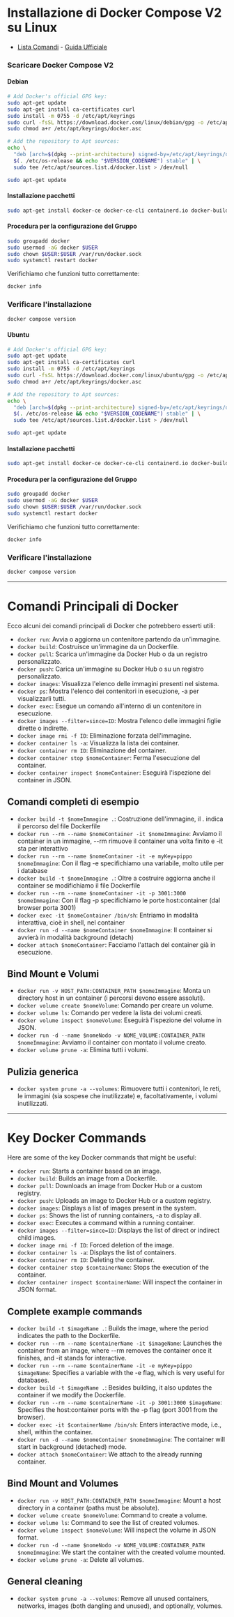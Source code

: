 # Installazione di Docker Compose V2 su Linux



* [Lista Comandi](#comandi-principali-di-docker) - [Guida Ufficiale](https://docs.docker.com/engine/install/ "Link")

### Scaricare Docker Compose V2

#### Debian
```bash
# Add Docker's official GPG key:
sudo apt-get update
sudo apt-get install ca-certificates curl
sudo install -m 0755 -d /etc/apt/keyrings
sudo curl -fsSL https://download.docker.com/linux/debian/gpg -o /etc/apt/keyrings/docker.asc
sudo chmod a+r /etc/apt/keyrings/docker.asc

# Add the repository to Apt sources:
echo \
  "deb [arch=$(dpkg --print-architecture) signed-by=/etc/apt/keyrings/docker.asc] https://download.docker.com/linux/debian \
  $(. /etc/os-release && echo "$VERSION_CODENAME") stable" | \
  sudo tee /etc/apt/sources.list.d/docker.list > /dev/null

sudo apt-get update
```

#### Installazione pacchetti
```bash
sudo apt-get install docker-ce docker-ce-cli containerd.io docker-buildx-plugin docker-compose-plugin
```

#### Procedura per la configurazione del Gruppo
```bash
sudo groupadd docker
sudo usermod -aG docker $USER
sudo chown $USER:$USER /var/run/docker.sock
sudo systemctl restart docker
```

Verifichiamo che funzioni tutto correttamente:
```bash
docker info
```

### Verificare l'installazione
```bash
docker compose version
```

#### Ubuntu
```bash
# Add Docker's official GPG key:
sudo apt-get update
sudo apt-get install ca-certificates curl
sudo install -m 0755 -d /etc/apt/keyrings
sudo curl -fsSL https://download.docker.com/linux/ubuntu/gpg -o /etc/apt/keyrings/docker.asc
sudo chmod a+r /etc/apt/keyrings/docker.asc

# Add the repository to Apt sources:
echo \
  "deb [arch=$(dpkg --print-architecture) signed-by=/etc/apt/keyrings/docker.asc] https://download.docker.com/linux/ubuntu \
  $(. /etc/os-release && echo "$VERSION_CODENAME") stable" | \
  sudo tee /etc/apt/sources.list.d/docker.list > /dev/null

sudo apt-get update
```

#### Installazione pacchetti
```bash
sudo apt-get install docker-ce docker-ce-cli containerd.io docker-buildx-plugin docker-compose-plugin
```

#### Procedura per la configurazione del Gruppo
```bash
sudo groupadd docker
sudo usermod -aG docker $USER
sudo chown $USER:$USER /var/run/docker.sock
sudo systemctl restart docker
```

Verifichiamo che funzioni tutto correttamente:
```bash
docker info
```

### Verificare l'installazione
```bash
docker compose version
```

---

# Comandi Principali di Docker

Ecco alcuni dei comandi principali di Docker che potrebbero esserti utili:

- `docker run`: Avvia o aggiorna un contenitore partendo da un'immagine.
- `docker build`: Costruisce un'immagine da un Dockerfile.
- `docker pull`: Scarica un'immagine da Docker Hub o da un registro personalizzato.
- `docker push`: Carica un'immagine su Docker Hub o su un registro personalizzato.
- `docker images`: Visualizza l'elenco delle immagini presenti nel sistema.
- `docker ps`: Mostra l'elenco dei contenitori in esecuzione, -a per visualizzarli tutti.
- `docker exec`: Esegue un comando all'interno di un contenitore in esecuzione.
- `docker images --filter=since=ID`: Mostra l'elenco delle immagini figlie dirette o indirette.
- `docker image rmi -f ID`: Eliminazione forzata dell'immagine.
- `docker container ls -a`: Visualizza la lista dei container.
- `docker container rm ID`: Eliminazione del container.
- `docker container stop $nomeContainer`: Ferma l'esecuzione del container.
- `docker container inspect $nomeContainer`: Eseguirà l'ispezione del container in JSON.

## Comandi completi di esempio
- `docker build -t $nomeImmagine .`: Costruzione dell'immagine, il . indica il percorso del file Dockerfile
- `docker run --rm --name $nomeContainer -it $nomeImmagine`: Avviamo il container in un immagine, --rm rimuove il container una volta finito e -it sta per interattivo
- `docker run --rm --name $nomeContainer -it -e myKey=pippo $nomeImmagine`: Con il flag -e specifichiamo una variabile, molto utile per i database
- `docker build -t $nomeImmagine .`: Oltre a costruire aggiorna anche il container se modifichiamo il file Dockerfile
- `docker run --rm --name $nomeContainer -it -p 3001:3000 $nomeImmagine`: Con il flag -p specifichiamo le porte host:container (dal browser porta 3001)
- `docker exec -it $nomeContainer /bin/sh`: Entriamo in modalità interattiva, cioè in shell, nel container
- `docker run -d --name $nomeContainer $nomeImmagine`: Il container si avvierà in modalità background (detach)
- `docker attach $nomeContainer`: Facciamo l'attach del container già in esecuzione.

## Bind Mount e Volumi
- `docker run -v HOST_PATH:CONTAINER_PATH $nomeImmagine`: Monta un directory host in un container (i percorsi devono essere assoluti).
- `docker volume create $nomeVolume`: Comando per creare un volume.
- `docker volume ls`: Comando per vedere la lista dei volumi creati.
- `docker volume inspect $nomeVolume`: Eseguirà l'ispezione del volume in JSON.
- `docker run -d --name $nomeNodo -v NOME_VOLUME:CONTAINER_PATH $nomeImmagine`: Avviamo il container con montato il volume creato.
- `docker volume prune -a`: Elimina tutti i volumi.

## Pulizia generica
- `docker system prune -a --volumes`: Rimuovere tutti i contenitori, le reti, le immagini (sia sospese che inutilizzate) e, facoltativamente, i volumi inutilizzati.

---

# Key Docker Commands

Here are some of the key Docker commands that might be useful:

- `docker run`: Starts a container based on an image.
- `docker build`: Builds an image from a Dockerfile.
- `docker pull`: Downloads an image from Docker Hub or a custom registry.
- `docker push`: Uploads an image to Docker Hub or a custom registry.
- `docker images`: Displays a list of images present in the system.
- `docker ps`: Shows the list of running containers, -a to display all.
- `docker exec`: Executes a command within a running container.
- `docker images --filter=since=ID`: Displays the list of direct or indirect child images.
- `docker image rmi -f ID`: Forced deletion of the image.
- `docker container ls -a`: Displays the list of containers.
- `docker container rm ID`: Deleting the container.
- `docker container stop $containerName`: Stops the execution of the container.
- `docker container inspect $containerName`: Will inspect the container in JSON format.


## Complete example commands
- `docker build -t $imageName .`: Builds the image, where the period indicates the path to the Dockerfile.
- `docker run --rm --name $containerName -it $imageName`: Launches the container from an image, where --rm removes the container once it finishes, and -it stands for interactive.
- `docker run --rm --name $containerName -it -e myKey=pippo $imageName`: Specifies a variable with the -e flag, which is very useful for databases.
- `docker build -t $imageName .`: Besides building, it also updates the container if we modify the Dockerfile.
- `docker run --rm --name $containerName -it -p 3001:3000 $imageName`: Specifies the host:container ports with the -p flag (port 3001 from the browser).
- `docker exec -it $containerName /bin/sh`: Enters interactive mode, i.e., shell, within the container.
- `docker run -d --name $nomeContainer $nomeImmagine`: The container will start in background (detached) mode.
- `docker attach $nomeContainer`: We attach to the already running container.

## Bind Mount and Volumes
- `docker run -v HOST_PATH:CONTAINER_PATH $nomeImmagine`: Mount a host directory in a container (paths must be absolute).
- `docker volume create $nomeVolume`: Command to create a volume.
- `docker volume ls`: Command to see the list of created volumes.
- `docker volume inspect $nomeVolume`: Will inspect the volume in JSON format.
- `docker run -d --name $nomeNodo -v NOME_VOLUME:CONTAINER_PATH $nomeImmagine`: We start the container with the created volume mounted.
- `docker volume prune -a`: Delete all volumes.

## General cleaning
- `docker system prune -a --volumes`: Remove all unused containers, networks, images (both dangling and unused), and optionally, volumes.
